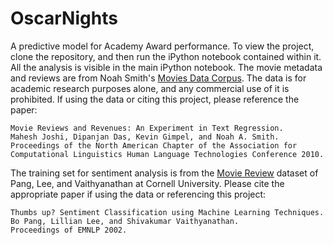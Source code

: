 OscarNights
===========

A predictive model for Academy Award performance. To view the project, clone the repository, and then run the iPython notebook contained within it. All the analysis is visible in the main iPython notebook. The movie metadata and reviews are from Noah Smith's [Movies Data Corpus](http://www.ark.cs.cmu.edu/movie$-data/). The data is for academic research purposes alone, and
any commercial use of it is prohibited. If using the data or citing this project, please reference the paper:

```
Movie Reviews and Revenues: An Experiment in Text Regression.
Mahesh Joshi, Dipanjan Das, Kevin Gimpel, and Noah A. Smith.
Proceedings of the North American Chapter of the Association for 
Computational Linguistics Human Language Technologies Conference 2010.
```

The training set for sentiment analysis is from the [Movie Review](http://www.cs.cornell.edu/people/pabo/movie-review-data/) dataset of Pang, Lee, and Vaithyanathan at Cornell University. Please cite the appropriate paper if using the data or referencing this project:

```
Thumbs up? Sentiment Classification using Machine Learning Techniques. 
Bo Pang, Lillian Lee, and Shivakumar Vaithyanathan.
Proceedings of EMNLP 2002.
```
